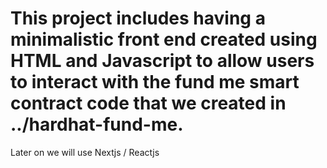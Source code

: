# This project includes having a minimalistic front end created using HTML and Javascript to allow users to interact with the fund me smart contract code that we created in ../hardhat-fund-me.
Later on we will use Nextjs / Reactjs
